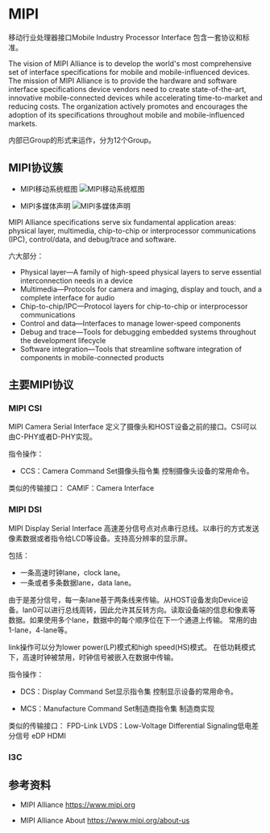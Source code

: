 # MIPI

移动行业处理器接口Mobile Industry Processor Interface
包含一套协议和标准。

The vision of MIPI Alliance is to develop the world's most comprehensive set of interface specifications for mobile and mobile-influenced devices.
The mission of MIPI Alliance is to provide the hardware and software interface specifications device vendors need to create state-of-the-art, innovative mobile-connected devices while accelerating time-to-market and reducing costs.
The organization actively promotes and encourages the adoption of its specifications throughout mobile and mobile-influenced markets.

内部已Group的形式来运作，分为12个Group。


## MIPI协议簇
- MIPI移动系统框图
![MIPI移动系统框图](https://www.mipi.org/sites/default/files/MIPI-Mobile-System-Diagram-June2018.jpg)

- MIPI多媒体声明
![MIPI多媒体声明](https://www.mipi.org/sites/default/files/MIPI_MultimediaSpecifications__Oct17._0.jpg)

MIPI Alliance specifications serve six fundamental application areas: physical layer, multimedia, chip-to-chip or interprocessor communications (IPC), control/data, and debug/trace and software.


六大部分：
- Physical layer—A family of high-speed physical layers to serve essential interconnection needs in a device
- Multimedia—Protocols for camera and imaging, display and touch, and a complete interface for audio
- Chip-to-chip/IPC—Protocol layers for chip-to-chip or interprocessor communications
- Control and data—Interfaces to manage lower-speed components 
- Debug and trace—Tools for debugging embedded systems throughout the development lifecycle
- Software integration—Tools that streamline software integration of components in mobile-connected products


## 主要MIPI协议

### MIPI CSI
MIPI Camera Serial Interface
定义了摄像头和HOST设备之前的接口。CSI可以由C-PHY或者D-PHY实现。

指令操作：
- CCS：Camera Command Set摄像头指令集
控制摄像头设备的常用命令。

类似的传输接口：
CAMIF：Camera Interface


### MIPI DSI
MIPI Display Serial Interface
高速差分信号点对点串行总线。以串行的方式发送像素数据或者指令给LCD等设备。支持高分辨率的显示屏。

包括：
- 一条高速时钟lane，clock lane。
- 一条或者多条数据lane，data lane。

由于是差分信号，每一条lane基于两条线来传输。从HOST设备发向Device设备。lan0可以进行总线周转，因此允许其反转方向。读取设备端的信息和像素等数据。如果使用多个lane，数据中的每个顺序位在下一个通道上传输。
常用的由1-lane，4-lane等。

link操作可以分为lower power(LP)模式和high speed(HS)模式。
在低功耗模式下，高速时钟被禁用，时钟信号被嵌入在数据中传输。

指令操作：
- DCS：Display Command Set显示指令集
控制显示设备的常用命令。

- MCS：Manufacture Command Set制造商指令集
制造商实现

类似的传输接口：
FPD-Link
LVDS：Low-Voltage Differential Signaling低电差分信号
eDP
HDMI


### I3C



## 参考资料
- MIPI Alliance
https://www.mipi.org

- MIPI Alliance About
https://www.mipi.org/about-us

